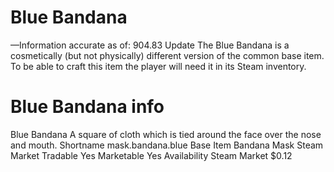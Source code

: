 # Blue Bandana

—Information accurate as of: 904.83 Update
The Blue Bandana is a cosmetically (but not physically) different version of the common base item. To be able to craft this item the player will need it in its Steam inventory.
# Blue Bandana info

Blue Bandana
A square of cloth which is tied around the face over the nose and mouth.
Shortname
mask.bandana.blue
Base Item
Bandana Mask
Steam Market
Tradable
Yes
Marketable
Yes
Availability
Steam Market
$0.12
